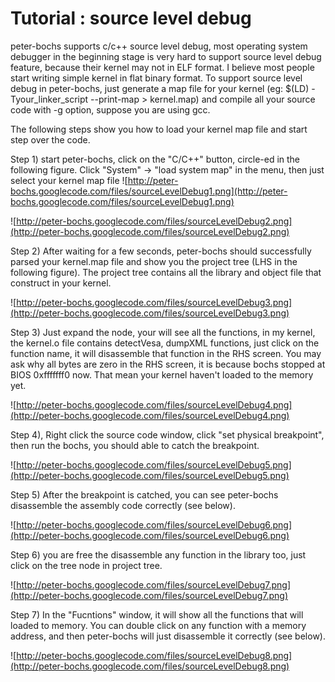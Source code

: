 # Tutorial : source level debug #

peter-bochs supports c/c++ source level debug, most operating system debugger in the beginning stage is very hard to support source level debug feature, because their kernel may not in ELF format. I believe most people start writing simple kernel in flat binary format. To support source level debug in peter-bochs, just generate a map file for your kernel (eg: $(LD) -Tyour\_linker\_script --print-map > kernel.map) and compile all your source code with -g option, suppose you are using gcc.

The following steps show you how to load your kernel map file and start step over the code.

Step 1) start peter-bochs, click on the "C/C++" button, circle-ed in the following figure. Click "System" -> "load system map" in the menu, then just select your kernel map file
![http://peter-bochs.googlecode.com/files/sourceLevelDebug1.png](http://peter-bochs.googlecode.com/files/sourceLevelDebug1.png)

![http://peter-bochs.googlecode.com/files/sourceLevelDebug2.png](http://peter-bochs.googlecode.com/files/sourceLevelDebug2.png)

Step 2) After waiting for a few seconds, peter-bochs should successfully parsed your kernel.map file and show you the project tree (LHS in the following figure). The project tree contains all the library and object file that construct in your kernel.

![http://peter-bochs.googlecode.com/files/sourceLevelDebug3.png](http://peter-bochs.googlecode.com/files/sourceLevelDebug3.png)

Step 3) Just expand the node, your will see all the functions, in my kernel, the kernel.o file contains detectVesa, dumpXML functions, just click on the function name, it will disassemble that function in the RHS screen. You may ask why all bytes are zero in the RHS screen, it is because bochs stopped at BIOS 0xfffffff0 now. That mean your kernel haven't loaded to the memory yet.

![http://peter-bochs.googlecode.com/files/sourceLevelDebug4.png](http://peter-bochs.googlecode.com/files/sourceLevelDebug4.png)

Step 4), Right click the source code window, click "set physical breakpoint", then run the bochs, you should able to catch the breakpoint.

![http://peter-bochs.googlecode.com/files/sourceLevelDebug5.png](http://peter-bochs.googlecode.com/files/sourceLevelDebug5.png)

Step 5) After the breakpoint is catched, you can see peter-bochs disassemble the assembly code correctly (see below).

![http://peter-bochs.googlecode.com/files/sourceLevelDebug6.png](http://peter-bochs.googlecode.com/files/sourceLevelDebug6.png)

Step 6) you are free the disassemble any function in the library too, just click on the tree node in project tree.

![http://peter-bochs.googlecode.com/files/sourceLevelDebug7.png](http://peter-bochs.googlecode.com/files/sourceLevelDebug7.png)

Step 7) In the "Fucntions" window, it will show all the functions that will loaded to memory. You can double click on any function with a memory address, and then peter-bochs will just disassemble it correctly (see below).

![http://peter-bochs.googlecode.com/files/sourceLevelDebug8.png](http://peter-bochs.googlecode.com/files/sourceLevelDebug8.png)